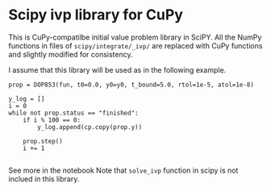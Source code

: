 # Scipy ivp library for CuPy
This is CuPy-compatilbe initial value problem library in SciPY. 
All the NumPy functions in files of `scipy/integrate/_ivp/` are replaced with CuPy functions and slightly modified for consistency.

I assume that this library will be used as in the following example.
```
prop = DOP853(fun, t0=0.0, y0=y0, t_bound=5.0, rtol=1e-5, atol=1e-8)

y_log = []
i = 0
while not prop.status == "finished":
    if i % 100 == 0:
        y_log.append(cp.copy(prop.y))
        
    prop.step()
    i += 1
    
```
See more in the notebook
Note that `solve_ivp` function in scipy is not inclued in this library.

